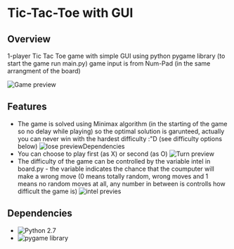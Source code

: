 # Tic-Tac-Toe with GUI

## Overview
1-player Tic Tac Toe game with simple GUI using python pygame library (to start the game run main.py)
game input is from Num-Pad (in the same arrangment of the board)

![Game preview](http://i.imgur.com/joxdCFc.png)

## Features
* The game is solved using Minimax algorithm (in the starting of the game so no delay while playing) so the optimal solution is garunteed, actually you can never win with the hardest difficulty :"D (see difficulty options below)
![lose preview](http://i.imgur.com/XxdTngi.png)Dependencies
* You can choose to play first (as X) or second (as O)
![Turn preview](http://i.imgur.com/xXsI3qM.png)
* The difficulty of the game can be controlled by the variable intel in board.py - the variable indicates the chance that the coumputer will make a wrong move (0 means totally random, wrong moves and 1 means no random moves at all, any number in between is controlls how difficult the game is)
![intel previes](http://i.imgur.com/MeaQ8Sp.png)

## Dependencies
* ![Python 2.7](https://www.python.org/download/releases/2.7/)
* ![pygame library](https://www.pygame.org)
